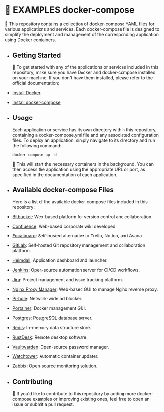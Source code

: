 # **🤔 EXAMPLES docker-compose**
🐳 This repository contains a collection of docker-compose YAML files for various applications and services. Each docker-compose file is designed to simplify the deployment and management of the corresponding application using Docker containers.
- ## Getting Started
  🚀 To get started with any of the applications or services included in this repository, make sure you have Docker and docker-compose installed on your machine. If you don't have them installed, please refer to the official documentation:
- [Install Docker](https://docs.docker.com/get-docker/)
- [Install docker-compose](https://docs.docker.com/compose/install/)
- ## Usage
  Each application or service has its own directory within this repository, containing a docker-compose.yml file and any associated configuration files. To deploy an application, simply navigate to its directory and run the following command:
  
  `docker-compose up -d`
  
  🎉 This will start the necessary containers in the background. You can then access the application using the appropriate URL or port, as specified in the documentation of each application.
- ## Available docker-compose Files
  Here is a list of the available docker-compose files included in this repository:
- [Bitbucket](bitbucket/): Web-based platform for version control and collaboration.
- [Confluence](confluence/): Web-based corporate wiki developed
- [Focalboard](focalboard/): Self-hosted alternative to Trello, Notion, and Asana
- [GitLab](gitlab/): Self-hosted Git repository management and collaboration platform.
- [Heimdall](heimdall/): Application dashboard and launcher.
- [Jenkins](jenkins/): Open-source automation server for CI/CD workflows.
- [Jira](jira/): Project management and issue tracking platform.
- [Nginx Proxy Manager](nginx-proxy-manager/): Web-based GUI to manage Nginx reverse proxy.
- [Pi-hole](pihole/): Network-wide ad blocker.
- [Portainer](portainer/): Docker management GUI.
- [Postgres](postgres/): PostgreSQL database server.
- [Redis](redis/): In-memory data structure store.
- [RustDesk](rustdesk/): Remote desktop software.
- [Vaultwarden](vaultwarden/): Open-source password manager.
- [Watchtower](watchtower/): Automatic container updater.
- [Zabbix](zabbix/): Open-source monitoring solution.
- ## Contributing
  🤝 If you'd like to contribute to this repository by adding more docker-compose examples or improving existing ones, feel free to open an issue or submit a pull request.